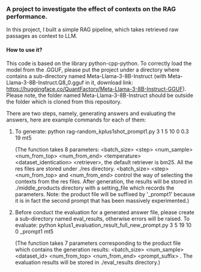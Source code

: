 ### A project to investigate the effect of contexts on the RAG performance.

In this project, I built a simple RAG pipeline, which takes retrieved raw passages as context to LLM.

#### How to use it?

This code is based on the library python-cpp-python. To correctly load the model from the .GGUF, please put the project under a directory where contains a sub-directory named 
Meta-Llama-3-8B-Instruct (with Meta-Llama-3-8B-Instruct.Q8_0.gguf in it, download link: https://huggingface.co/QuantFactory/Meta-Llama-3-8B-Instruct-GGUF). Please note, the folder named Meta-Llama-3-8B-Instruct should be outside the folder which is cloned from this repository.

There are two steps, namely, generating answers and evaluating the answers, here are example commands for each of them:

1. To generate: python rag-random_kplus1shot_prompt1.py 3 1 5 10 0 0.3 19 mt5

   (The function takes 8 parameters: <batch_size> \<step> <num_sample> <num_from_top> <num_from_end> \<temperature> <dataset_identication> \<retriever>, the default retriever is bm25.
   All the res files are stored under ./res directory. <batch_size> \<step> <num_from_top> and <num_from_end> control the way of selecting the contexts from the res files.
   After generation, the results will be stored in ./middle_products directory with a setting_file which records the parameters.
   Note: the product file will be suffixed by '_prompt1' because it is in fact the second prompt that has been massively experimented.)
3. Before conduct the evaluation for a generated answer file, please create a sub-directory named eval_results, otherwise errors will be raised.
   To evaluate: python kplus1_evaluation_result_full_new_prompt.py 3 5 19 10 0 _prompt1 mt5

   (The function takes 7 parameters corresponding to the product file which contains the generation results: <batch_size> <num_sample> <dataset_id> <num_from_top> <num_from_end> <prompt_suffix> <retriever>.
   The evaluation results will be stored in ./eval_results directory.)
